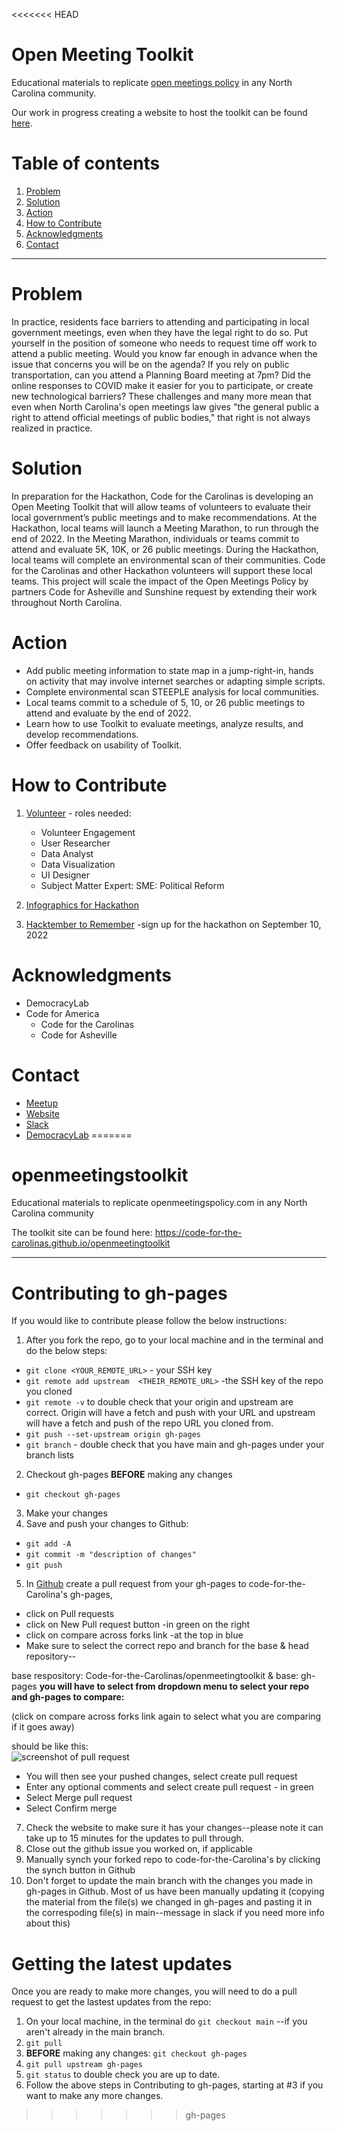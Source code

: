 <<<<<<< HEAD
# Open Meeting Toolkit
Educational materials to replicate [open meetings policy](openmeetingspolicy.com) in any North Carolina community.

Our work in progress creating a website to host the toolkit can be found [here](https://code-for-the-carolinas.github.io/openmeetingtoolkit).
# Table of contents

1. [Problem](#problem)
2. [Solution](#solution)
3. [Action](#action)
4. [How to Contribute](#how-to-contribute)
4. [Acknowledgments](#acknowledgments)
5. [Contact](#contact)

---

# Problem
In practice, residents face barriers to attending and participating in local government meetings, even when they have the legal right to do so. Put yourself in the position of someone who needs to request time off work to attend a public meeting. Would you know far enough in advance when the issue that concerns you will be on the agenda? If you rely on public transportation, can you attend a Planning Board meeting at 7pm? Did the online responses to COVID make it easier for you to participate, or create new technological barriers? These challenges and many more mean that even when North Carolina's open meetings law gives "the general public a right to attend official meetings of public bodies," that right is not always realized in practice.

# Solution
In preparation for the Hackathon, Code for the Carolinas is developing an Open Meeting Toolkit that will allow teams of volunteers to evaluate their local government’s public meetings and to make recommendations. At the Hackathon, local teams will launch a Meeting Marathon, to run through the end of 2022.  In the Meeting Marathon, individuals or teams commit to attend and evaluate 5K, 10K, or 26 public meetings. During the Hackathon, local teams will complete an environmental scan of their communities. Code for the Carolinas and other Hackathon volunteers will support these local teams. This project will scale the impact of the Open Meetings Policy by partners Code for Asheville and Sunshine request by extending their work throughout North Carolina.

# Action
- Add public meeting information to state map in a jump-right-in, hands on activity that may involve internet searches or adapting simple scripts. 
- Complete environmental scan STEEPLE analysis for local communities. 
- Local teams commit to a schedule of 5, 10, or 26 public meetings to attend and evaluate by the end of 2022. 
- Learn how to use Toolkit to evaluate meetings, analyze results, and develop recommendations. 
- Offer feedback on usability of Toolkit.
  
# How to Contribute
1. [Volunteer](https://www.democracylab.org/projects/1021) - roles needed: <br>
    - Volunteer Engagement
    - User Researcher
    - Data Analyst
    - Data Visualization
    - UI Designer
    - Subject Matter Expert: SME: Political Reform

2. [Infographics for Hackathon](https://drive.google.com/file/d/1rDgtecClKOVJc6c39xRqD7hBCdk9BDHQ/view)
3. [Hacktember to Remember](https://www.democracylab.org/events/hacktember2022/projects/1021) -sign up for the hackathon on September 10, 2022

# Acknowledgments
- DemocracyLab
- Code for America
  - Code for the Carolinas
  - Code for Asheville

# Contact
- [Meetup](https://www.meetup.com/codeforthecarolinas/)
- [Website](http://codeforthecarolinas.org/)
- [Slack](https://codeforthecarolinas.slack.com/join/shared_invite/zt-ggwi3ynm-f82eIgTN2_CUFxh_6t5hwQ#/shared-invite/email)
- [DemocracyLab](https://www.democracylab.org/projects/1021)
=======
# openmeetingstoolkit
Educational materials to replicate openmeetingspolicy.com in any North Carolina community

The toolkit site can be found here: https://code-for-the-carolinas.github.io/openmeetingtoolkit


---

# Contributing to gh-pages
If you would like to contribute please follow the below instructions:
1. After you fork the repo, go to your local machine and in the terminal and do the below steps:
  - `git clone <YOUR_REMOTE_URL>` - your SSH key
  - `git remote add upstream  <THEIR_REMOTE_URL>` -the SSH key of the repo you cloned
  - `git remote -v` to double check that your origin and upstream are correct. Origin will have a fetch and push with your URL and upstream will have a fetch and push of the repo URL you cloned from.
  - `git push --set-upstream origin gh-pages`
  - `git branch` - double check that you have main and gh-pages under your branch lists
2. Checkout gh-pages **BEFORE** making any changes
  - `git checkout gh-pages`
3. Make your changes 
4. Save and push your changes to Github:
  - `git add -A`
  - `git commit -m "description of changes"`
  - `git push`
5. In [Github](https://github.com/Code-for-the-Carolinas/openmeetingtoolkit) create a pull request from your gh-pages to code-for-the-Carolina's gh-pages, 
  - click on Pull requests
  - click on New Pull request button -in green on the right
  - click on compare across forks link -at the top in blue
  - Make sure to select the correct repo and branch for the base & head repository--
  
  base respository: Code-for-the-Carolinas/openmeetingtoolkit & base: gh-pages 
  **you will have to select from dropdown menu to select your repo and gh-pages to compare:**
  
  (click on compare across forks link again to select what you are comparing if it goes away)
  
  should be like this:  
  ![screenshot of pull request](https://user-images.githubusercontent.com/97912154/188233686-b6512fab-a3ac-4406-92fe-68bee1bdcac5.jpg)
  - You will then see your pushed changes, select create pull request
  - Enter any optional comments and select create pull request - in green 
  - Select Merge pull request 
  - Select Confirm merge
7. Check the website to make sure it has your changes--please note it can take up to 15 minutes for the updates to pull through. 
8. Close out the github issue you worked on, if applicable 
9. Manually synch your forked repo to code-for-the-Carolina's by clicking the synch button in Github
10. Don't forget to update the main branch with the changes you made in gh-pages in Github. Most of us have been manually updating it (copying the material from the file(s) we changed in gh-pages and pasting it in the correspoding file(s) in main--message in slack if you need more info about this)

# Getting the latest updates
Once you are ready to make more changes, you will need to do a pull request to get the lastest updates from the repo:
1. On your local machine, in the terminal do `git checkout main` --if you aren't already in the main branch. 
2. `git pull`
3. **BEFORE** making any changes: `git checkout gh-pages`
3. `git pull upstream gh-pages`
4. `git status` to double check you are up to date. 
3. Follow the above steps in Contributing to gh-pages, starting at #3 if you want to make any more changes. 

>>>>>>> gh-pages
